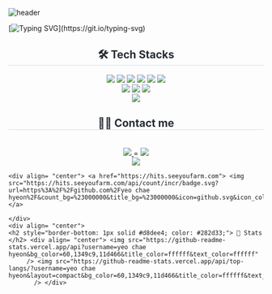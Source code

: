 ![header](https://capsule-render.vercel.app/api?type=Venom&color=auto&height=300&section=header&text=ChaeHyeon's%27s%20GitHub&fontSize=50)

[![Typing SVG](https://readme-typing-svg.demolab.com?font=Fira+Code&weight=500&pause=1000&center=true&width=435&lines=Hi%2C+I'm+yeo+chae+hyeon%F0%9F%91%8B;I+am+a+frontend+developer+specialized+in+design+and+development%2C;with+a+strong+focus+on+user+experience.)](https://git.io/typing-svg)


<h2 align="center" style="border-bottom: 1px solid #d8dee4; color: #282d33;">🛠️ Tech Stacks</h2>
<div align="center">
<img src="https://img.shields.io/badge/html5-E34F26?style=flat-square&logo=html5&logoColor=white"/>
<img src="https://img.shields.io/badge/css-663399?style=flat-square&logo=css&logoColor=white"/>
<img src="https://img.shields.io/badge/sass-CC6699?style=flat-square&logo=sass&logoColor=white"/>
<img src="https://img.shields.io/badge/tailwindcss-06B6D4?style=flat-square&logo=tailwindcss&logoColor=white"/>
<img src="https://img.shields.io/badge/javascript-F7DF1E?style=flat-square&logo=javascript&logoColor=black"/>
<img src="https://img.shields.io/badge/typescript-3178C6?style=flat-square&logo=typescript&logoColor=white"/>
<br>
<img src="https://img.shields.io/badge/react-61DAFB?style=flat-square&logo=react&logoColor=black"/>
<img src="https://img.shields.io/badge/vite-646CFF?style=flat-square&logo=vite&logoColor=white"/>
<img src="https://img.shields.io/badge/supabase-3FCF8E?style=flat-square&logo=supabase&logoColor=white"/>
<br>
<img src="https://img.shields.io/badge/figma-F24E1E?style=flat-square&logo=figma&logoColor=white"/>
    <h2 style="border-bottom: 1px solid #d8dee4; color: #282d33;"> 🧑‍💻 Contact me </h2> <br> 
    <div align= "center"> <a href=https://fair-mimosa-69b.notion.site/PORTFOLIO-2159f76bdabf80749634c22385d20760?source=copy_link> <img src="https://img.shields.io/badge/Notion-000000?style=flat-square&logo=Notion&logoColor=white&link=https://fair-mimosa-69b.notion.site/PORTFOLIO-2159f76bdabf80749634c22385d20760?source=copy_link"> </a>
= <a href=mailto:dev.yachea@gmail.com> <img src="https://img.shields.io/badge/Gmail-EA4335?style=flat-square&logo=Gmail&logoColor=white&link=mailto:dev.yachea@gmail.com"> </a>
 </div> 
</div>


<div align="center">
<img src="http://mazandi.herokuapp.com/api?handle=swoon&theme=cold"/>
</div>




    <div align= "center"> <a href="https://hits.seeyoufarm.com"> <img src="https://hits.seeyoufarm.com/api/count/incr/badge.svg?url=https%3A%2F%2Fgithub.com%2Fyeo chae hyeon%2F&count_bg=%23000000&title_bg=%23000000&icon=github.svg&icon_color=%23FFFFFF&title=GitHub&edge_flat=false"/></a>
    
    </div>
    <div align= "center"> 
    <h2 style="border-bottom: 1px solid #d8dee4; color: #282d33;"> 🏅 Stats </h2> <div align= "center"> <img src="https://github-readme-stats.vercel.app/api?username=yeo chae hyeon&bg_color=60,1349c9,11d466&title_color=ffffff&text_color=ffffff"
         /> <img src="https://github-readme-stats.vercel.app/api/top-langs/?username=yeo chae hyeon&layout=compact&bg_color=60,1349c9,11d466&title_color=ffffff&text_color=ffffff"
           /> </div> 

    
